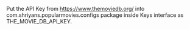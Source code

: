 Put the API Key from https://www.themoviedb.org/ into com.shriyans.popularmovies.configs package inside Keys interface as THE_MOVIE_DB_API_KEY.
<!--
GIT-CARD
card_width: 300
color: #3F51B5
-->
